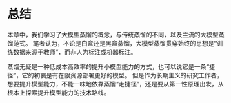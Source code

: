 # 总结

本章中，我们学习了大模型蒸馏的概念，与传统蒸馏的不同，以及主流的大模型蒸馏范式。
笔者认为，不论是白盒还是黑盒蒸馏，大模型蒸馏贯穿始终的思想是“训练数据来源于教师”，而非人为标注或机器标注。

蒸馏无疑是一种低成本高效率的提升小模型能力的方式，也可以说它是一条“捷径”，它的初衷是有在限资源部署更好的模型。
但是作为长期主义的研究工作者，想要提升模型能力，不能一味地依靠蒸馏“走捷径”，还是要从第一性原理出发，从根本上探索提升模型能力的技术路线。